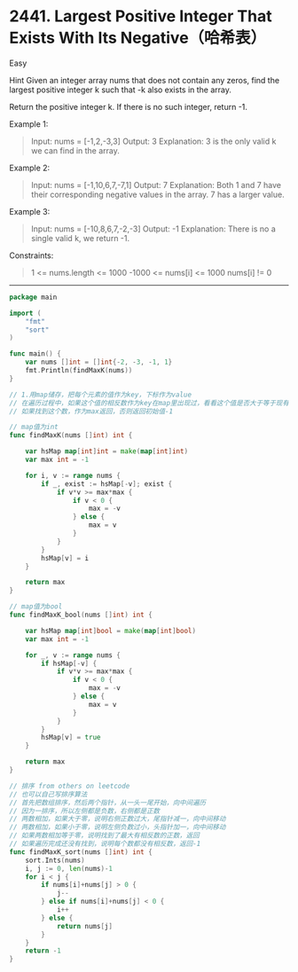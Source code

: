 # 2441. Largest Positive Integer That Exists With Its Negative（哈希表）

Easy

Hint
Given an integer array nums that does not contain any zeros, find the largest positive integer k such that -k also exists in the array.

Return the positive integer k. If there is no such integer, return -1.

Example 1:
> Input: nums = [-1,2,-3,3]
Output: 3
Explanation: 3 is the only valid k we can find in the array.

Example 2:
> Input: nums = [-1,10,6,7,-7,1]
Output: 7
Explanation: Both 1 and 7 have their corresponding negative values in the array. 7 has a larger value.

Example 3:
> Input: nums = [-10,8,6,7,-2,-3]
Output: -1
Explanation: There is no a single valid k, we return -1.
 

Constraints:
> 1 <= nums.length <= 1000
-1000 <= nums[i] <= 1000
nums[i] != 0

---

```go
package main

import (
	"fmt"
	"sort"
)

func main() {
	var nums []int = []int{-2, -3, -1, 1}
	fmt.Println(findMaxK(nums))
}

// 1.用map储存，把每个元素的值作为key，下标作为value
// 在遍历过程中，如果这个值的相反数作为key在map里出现过，看看这个值是否大于等于现有的max（因为初始值设为-1，如果数组中最大的有相反数正数为1，如果必须要求大于-1，那就不会替换max）
// 如果找到这个数，作为max返回，否则返回初始值-1

// map值为int
func findMaxK(nums []int) int {

	var hsMap map[int]int = make(map[int]int)
	var max int = -1

	for i, v := range nums {
		if _, exist := hsMap[-v]; exist {
			if v*v >= max*max {
				if v < 0 {
					max = -v
				} else {
					max = v
				}
			}
		}
		hsMap[v] = i
	}

	return max
}

// map值为bool
func findMaxK_bool(nums []int) int {

	var hsMap map[int]bool = make(map[int]bool)
	var max int = -1

	for _, v := range nums {
		if hsMap[-v] {
			if v*v >= max*max {
				if v < 0 {
					max = -v
				} else {
					max = v
				}
			}
		}
		hsMap[v] = true
	}

	return max
}

// 排序 from others on leetcode
// 也可以自己写排序算法
// 首先把数组排序，然后两个指针，从一头一尾开始，向中间遍历
// 因为一排序，所以左侧都是负数，右侧都是正数
// 两数相加，如果大于零，说明右侧正数过大，尾指针减一，向中间移动
// 两数相加，如果小于零，说明左侧负数过小，头指针加一，向中间移动
// 如果两数相加等于零，说明找到了最大有相反数的正数，返回
// 如果遍历完成还没有找到，说明每个数都没有相反数，返回-1
func findMaxK_sort(nums []int) int {
	sort.Ints(nums)
	i, j := 0, len(nums)-1
	for i < j {
		if nums[i]+nums[j] > 0 {
			j--
		} else if nums[i]+nums[j] < 0 {
			i++
		} else {
			return nums[j]
		}
	}
	return -1
}
```